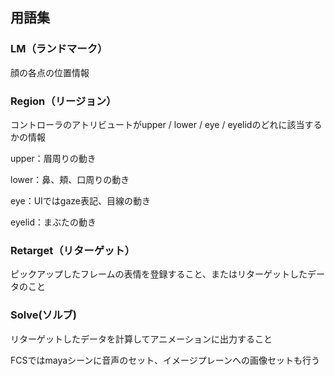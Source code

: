 ## 用語集

### LM（ランドマーク）

顔の各点の位置情報

### Region（リージョン）

コントローラのアトリビュートがupper / lower / eye / eyelidのどれに該当するかの情報

upper：眉周りの動き

lower：鼻、頬、口周りの動き

eye：UIではgaze表記、目線の動き

eyelid：まぶたの動き

### Retarget（リターゲット）

ピックアップしたフレームの表情を登録すること、またはリターゲットしたデータのこと

### Solve(ソルブ)

リターゲットしたデータを計算してアニメーションに出力すること

FCSではmayaシーンに音声のセット、イメージプレーンへの画像セットも行う
